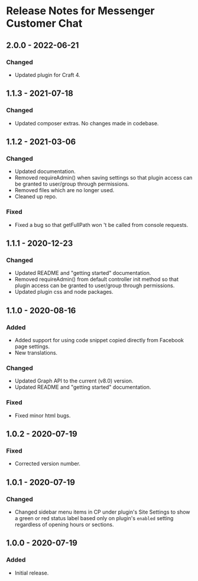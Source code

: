 # Release Notes for Messenger Customer Chat

## 2.0.0 - 2022-06-21

### Changed

- Updated plugin for Craft 4.

## 1.1.3 - 2021-07-18

### Changed

- Updated composer extras. No changes made in codebase.

## 1.1.2 - 2021-03-06

### Changed

- Updated documentation.
- Removed requireAdmin() when saving settings so that plugin access can be granted to user/group through permissions.
- Removed files which are no longer used.
- Cleaned up repo.

### Fixed

- Fixed a bug so that getFullPath won 't be called from console requests.

## 1.1.1 - 2020-12-23

### Changed

- Updated README and "getting started" documentation.
- Removed requireAdmin() from default controller init method so that plugin access can be granted to user/group through permissions.
- Updated plugin css and node packages.

## 1.1.0 - 2020-08-16

### Added

- Added support for using code snippet copied directly from Facebook page settings.
- New translations.

### Changed

- Updated Graph API to the current (v8.0) version.
- Updated README and "getting started" documentation.

### Fixed

- Fixed minor html bugs.

## 1.0.2 - 2020-07-19

### Fixed

- Corrected version number.

## 1.0.1 - 2020-07-19

### Changed

- Changed sidebar menu items in CP under plugin's Site Settings to show a green or red status label based only on plugin's `enabled` setting regardless of opening hours or sections.

## 1.0.0 - 2020-07-19

### Added

- Initial release.
